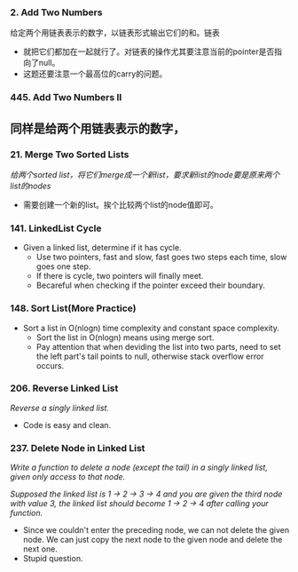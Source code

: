 ### 2. Add Two Numbers
给定两个用链表表示的数字，以链表形式输出它们的和。链表

* 就把它们都加在一起就行了。对链表的操作尤其要注意当前的pointer是否指向了null。
* 这题还要注意一个最高位的carry的问题。

### 445. Add Two Numbers II
同样是给两个用链表表示的数字，
---
### 21. Merge Two Sorted Lists
*给两个sorted list，将它们merge成一个新list，要求新list的node要是原来两个list的nodes*
- 需要创建一个新的list。挨个比较两个list的node值即可。

### 141. LinkedList Cycle
* Given a linked list, determine if it has cycle.
    * Use two pointers, fast and slow, fast goes two steps each time, slow goes one step.
    * If there is cycle, two pointers will finally meet.
    * Becareful when checking if the pointer exceed their boundary.

### 148. Sort List(More Practice)
* Sort a list in O(nlogn) time complexity and constant space complexity.
    * Sort the list in O(nlogn) means using merge sort.
    * Pay attention that when deviding the list into two parts, need to set the left part's tail points to null, otherwise stack overflow error occurs.

    
### 206. Reverse Linked List
*Reverse a singly linked list.*
- Code is easy and clean. 


### 237. Delete Node in Linked List
*Write a function to delete a node (except the tail) in a singly linked list, given only access to that node.*

*Supposed the linked list is 1 -> 2 -> 3 -> 4 and you are given the third node with value 3, the linked list should become 1 -> 2 -> 4 after calling your function.*

- Since we couldn't enter the preceding node, we can not delete the given node. We can just copy the next node to the given node and delete the next one.
- Stupid question.

